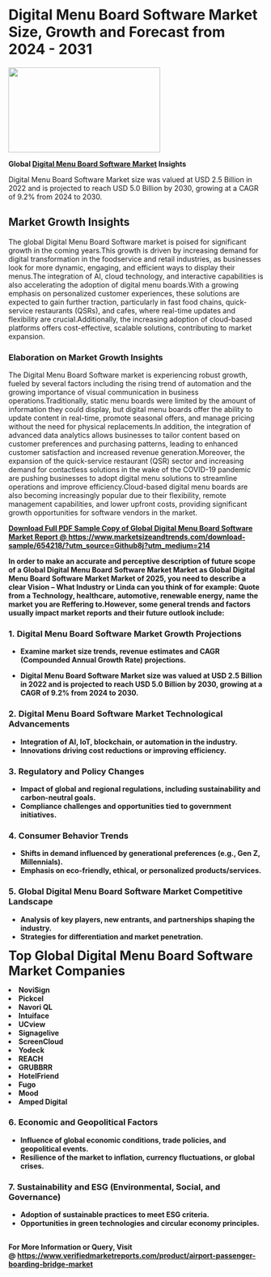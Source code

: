 <H1>Digital Menu Board Software Market Size, Growth and Forecast from 2024 - 2031</H1><img class="aligncenter size-medium wp-image-584254" src="https://thirdeyenews.in/wp-content/uploads/2024/09/Global-Market-Research-300x168.jpeg" alt="" width="300" height="168" /><p><strong>Global&nbsp;<a href="https://www.marketsizeandtrends.com/download-sample/654218/?utm_source=Github8j?utm_medium=214">Digital Menu Board Software Market</a> Insights</strong></p><p>Digital Menu Board Software Market size was valued at USD 2.5 Billion in 2022 and is projected to reach USD 5.0 Billion by 2030, growing at a CAGR of 9.2% from 2024 to 2030.</p><p><!DOCTYPE html> <html lang="en"> <head> <meta charset="UTF-8"> <meta name="viewport" content="width=device-width, initial-scale=1.0"> <title>Digital Menu Board Software Market Growth Insights</title> </head> <body> <h2>Market Growth Insights</h2> <p>The global Digital Menu Board Software market is poised for significant growth in the coming years.This growth is driven by increasing demand for digital transformation in the foodservice and retail industries, as businesses look for more dynamic, engaging, and efficient ways to display their menus.The integration of AI, cloud technology, and interactive capabilities is also accelerating the adoption of digital menu boards.With a growing emphasis on personalized customer experiences, these solutions are expected to gain further traction, particularly in fast food chains, quick-service restaurants (QSRs), and cafes, where real-time updates and flexibility are crucial.Additionally, the increasing adoption of cloud-based platforms offers cost-effective, scalable solutions, contributing to market expansion.</p> <p><strong><a href="sample-download-link"></a></strong></p> <h3>Elaboration on Market Growth Insights</h3> <p>The Digital Menu Board Software market is experiencing robust growth, fueled by several factors including the rising trend of automation and the growing importance of visual communication in business operations.Traditionally, static menu boards were limited by the amount of information they could display, but digital menu boards offer the ability to update content in real-time, promote seasonal offers, and manage pricing without the need for physical replacements.In addition, the integration of advanced data analytics allows businesses to tailor content based on customer preferences and purchasing patterns, leading to enhanced customer satisfaction and increased revenue generation.Moreover, the expansion of the quick-service restaurant (QSR) sector and increasing demand for contactless solutions in the wake of the COVID-19 pandemic are pushing businesses to adopt digital menu solutions to streamline operations and improve efficiency.Cloud-based digital menu boards are also becoming increasingly popular due to their flexibility, remote management capabilities, and lower upfront costs, providing significant growth opportunities for software vendors in the market.</p> <p><strong><a href="more-info-link"></p><p><span class=""><strong>Download Full PDF Sample Copy of Global Digital Menu Board Software Market Report</strong> @ <a href="https://www.marketsizeandtrends.com/download-sample/654218/?utm_source=Github8j?utm_medium=214" target="_blank">https://www.marketsizeandtrends.com/download-sample/654218/?utm_source=Github8j?utm_medium=214</a></span></p><p>In order to make an accurate and perceptive description of future scope of a Global&nbsp;Digital Menu Board Software Market Market as Global&nbsp;Digital Menu Board Software Market Market of 2025, you need to describe a clear Vision &ndash; What Industry or Linda can you think of for example: Quote from a Technology, healthcare, automotive, renewable energy, name the market you are Reffering to.However, some general trends and factors usually impact market reports and their future outlook include:</p><h3>1.&nbsp;<strong>Digital Menu Board Software Market Growth Projections</strong></h3><ul><li>Examine market size trends, revenue estimates and CAGR (Compounded Annual Growth Rate) projections.</li><li><p>Digital Menu Board Software Market size was valued at USD 2.5 Billion in 2022 and is projected to reach USD 5.0 Billion by 2030, growing at a CAGR of 9.2% from 2024 to 2030.</p></li></ul><h3>2.&nbsp;<strong>Digital Menu Board Software Market Technological Advancements</strong></h3><ul><li>Integration of AI, IoT, blockchain, or automation in the industry.</li><li>Innovations driving cost reductions or improving efficiency.</li></ul><h3>3.&nbsp;<strong>Regulatory and Policy Changes</strong></h3><ul><li>Impact of global and regional regulations, including sustainability and carbon-neutral goals.</li><li>Compliance challenges and opportunities tied to government initiatives.</li></ul><h3>4.&nbsp;<strong>Consumer Behavior Trends</strong></h3><ul><li>Shifts in demand influenced by generational preferences (e.g., Gen Z, Millennials).</li><li>Emphasis on eco-friendly, ethical, or personalized products/services.</li></ul><h3>5.&nbsp;<strong>Global Digital Menu Board Software Market Competitive Landscape</strong></h3><ul><li>Analysis of key players, new entrants, and partnerships shaping the industry.</li><li>Strategies for differentiation and market penetration.</li></ul><p data-pm-slice="1 1 []"><span style="color: inherit; font-family: inherit; font-size: 25px;">Top Global Digital Menu Board Software Market Companies</span></p><div class="" data-test-id=""><p><li>NoviSign</li><li> Pickcel</li><li> Navori QL</li><li> Intuiface</li><li> UCview</li><li> Signagelive</li><li> ScreenCloud</li><li> Yodeck</li><li> REACH</li><li> GRUBBRR</li><li> HotelFriend</li><li> Fugo</li><li> Mood</li><li> Amped Digital</li></p></div><h3>6.&nbsp;<strong>Economic and Geopolitical Factors</strong></h3><ul><li>Influence of global economic conditions, trade policies, and geopolitical events.</li><li>Resilience of the market to inflation, currency fluctuations, or global crises.</li></ul><h3>7.&nbsp;<strong>Sustainability and ESG (Environmental, Social, and Governance)</strong></h3><ul><li>Adoption of sustainable practices to meet ESG criteria.</li><li>Opportunities in green technologies and circular economy principles.</li></ul><h2><strong style="font-size: 14px;">For More Information or Query, Visit @&nbsp;</strong><a style="background-color: #ffffff; font-size: 14px;" href="https://www.marketsizeandtrends.com/report/digital-menu-board-software-market/" target="_blank">https://www.verifiedmarketreports.com/product/airport-passenger-boarding-bridge-market</a></h2>